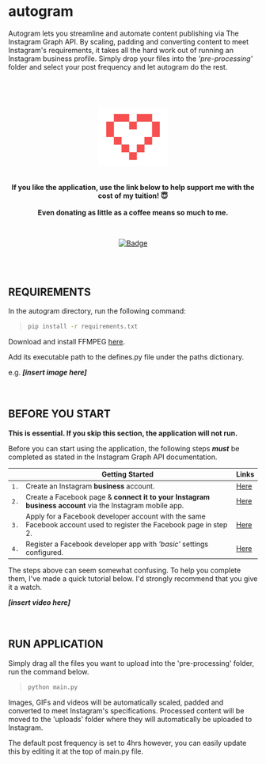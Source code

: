 # autogram
Autogram lets you streamline and automate content publishing via The Instagram Graph API. 
By scaling, padding and converting content to meet Instagram's requirements, it takes all the hard work out of running an Instagram business profile. Simply drop your files into the *'pre-processing'* folder and select your post frequency and let autogram do the rest.
<br><br><br>

<h1 align="center">
	<img width="140" src="images/heart3.png" alt="Donations"><p>
</h1>
<p align="center";style="font-size:12px">
	<b> If you like the application, use the link below to help support me with the cost of my tuition! 😇</b>
	<br><br>
	<b> Even donating as little as a coffee means so much to me. </b>
</p>
<br>
<p align="center">
	<a href="https://www.paypal.com/donate?hosted_button_id=924J8K3PC7NR6"><img width="140" src="https://img.shields.io/badge/Donate-PayPal-blue.svg" alt="Badge"></a>
<br><br>
</p>
<br>

## REQUIREMENTS
In the autogram directory, run the following command:

> ```sh
> pip install -r requirements.txt
> ```

Download and install FFMPEG [here](https://www.gyan.dev/ffmpeg/builds/ffmpeg-git-full.7z). 

Add its executable path to the defines.py file under the paths dictionary.

e.g. ***[insert image here]***
<br><br><br>

## BEFORE YOU START

**This is essential. If you skip this section, the application will not run.**

Before you can start using the application, the following steps ***must*** be completed as stated in the Instagram Graph API documentation.

||Getting Started |Links|
|---|------|---|
|`1.`|Create an Instagram **business** account. |[Here](https://help.instagram.com/502981923235522)|
|`2.`|Create a Facebook page & **connect it to your Instagram business account** via the Instagram mobile app. |[Here](https://help.instagram.com/399237934150902)|
|`3.`|Apply for a Facebook developer account with the same Facebook account used to register the Facebook page in step 2. |[Here](https://developers.facebook.com/docs/development/register/)|
|`4.`|Register a Facebook developer app with *'basic'* settings configured.|[Here](https://developers.facebook.com/docs/development/create-an-app)|

The steps above can seem somewhat confusing. To help you complete them, I've made a quick tutorial below. I'd strongly recommend that you give it a watch.

***[insert video here]***
<br><br><br>

## RUN APPLICATION
Simply drag all the files you want to upload into the 'pre-processing' folder, run the command below.

> ```sh
> python main.py
> ```


Images, GIFs and videos will be automatically scaled, padded and converted to meet Instagram's specifications. Processed content will be moved to the 'uploads' folder where they will automatically be uploaded to Instagram.

The default post frequency is set to 4hrs however, you can easily update this by editing it at the top of main.py file.
<br><br><br>
